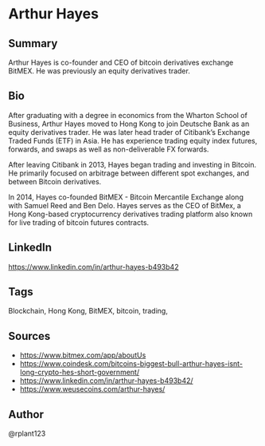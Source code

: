 # Arthur Hayes

## Summary
Arthur Hayes is co-founder and CEO of bitcoin derivatives exchange BitMEX. He was previously an equity derivatives trader.

## Bio
After graduating with a degree in economics from the Wharton School of Business, Arthur Hayes moved to Hong Kong to join Deutsche Bank as an equity derivatives trader. He was later head trader of Citibank’s Exchange Traded Funds (ETF) in Asia. He has experience trading equity index futures, forwards, and swaps as well as non-deliverable FX forwards. 

After leaving Citibank in 2013, Hayes began trading and investing in Bitcoin. He primarily focused on arbitrage between different spot exchanges, and between Bitcoin derivatives.

In 2014, Hayes co-founded BitMEX - Bitcoin Mercantile Exchange along with Samuel Reed and Ben Delo. Hayes serves as the CEO of BitMex, a Hong Kong-based cryptocurrency derivatives trading platform also known for live trading of bitcoin futures contracts.

## LinkedIn
https://www.linkedin.com/in/arthur-hayes-b493b42

## Tags
Blockchain, Hong Kong, BitMEX, bitcoin, trading,

## Sources
- https://www.bitmex.com/app/aboutUs
- https://www.coindesk.com/bitcoins-biggest-bull-arthur-hayes-isnt-long-crypto-hes-short-government/
- https://www.linkedin.com/in/arthur-hayes-b493b42/
- https://www.weusecoins.com/arthur-hayes/

## Author
@rplant123
